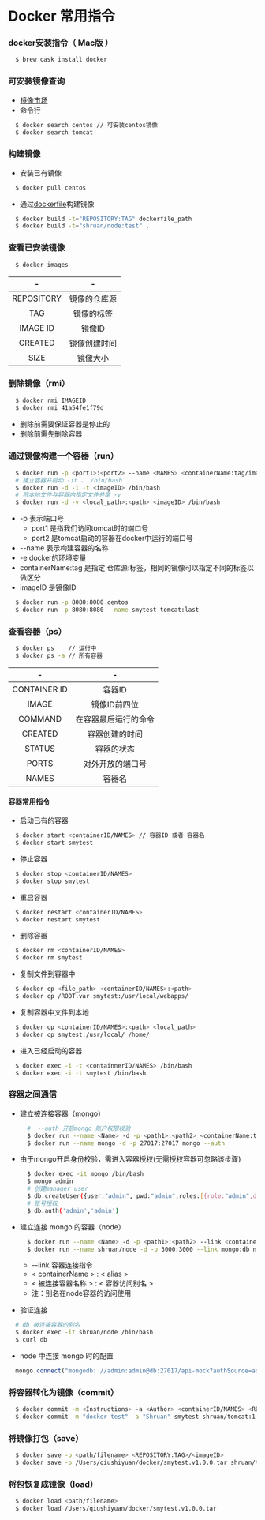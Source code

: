 # Docker 常用指令

### docker安装指令（ Mac版 ）
```bash
  $ brew cask install docker
```

### 可安装镜像查询
  - [镜像市场](https://store.docker.com)
  - 命令行
  ```bash
    $ docker search centos // 可安装centos镜像
    $ docker search tomcat
  ```

### 构建镜像
  - 安装已有镜像
  ```bash
    $ docker pull centos
  ```

  - 通过[dockerfile](./dockerfile)构建镜像
  ```bash
    $ docker build -t="REPOSITORY:TAG" dockerfile_path
    $ docker build -t="shruan/node:test" .
  ```

### 查看已安装镜像
```bash
  $ docker images
```

|      -     |     -       |
| :--------: | :----------:|
| REPOSITORY | 镜像的仓库源  |
| TAG        | 镜像的标签   |
| IMAGE ID   | 镜像ID       |
| CREATED    | 镜像创建时间  |
| SIZE       | 镜像大小      |


### 删除镜像（rmi）
```bash
  $ docker rmi IMAGEID
  $ docker rmi 41a54fe1f79d
```
  - 删除前需要保证容器是停止的
  - 删除前需先删除容器

### 通过镜像构建一个容器（run）
```bash
  $ docker run -p <port1>:<port2> --name <NAMES> <containerName:tag/imageID> -e ENV="dev"
  # 建立容器并启动 -it 、 /bin/bash
  $ docker run -d -i -t <imageID> /bin/bash
  # 将本地文件与容器内指定文件共享 -v
  $ docker run -d -v <local_path>:<path> <imageID> /bin/bash

```
  - -p 表示端口号
    - port1 是指我们访问tomcat时的端口号
    - port2 是tomcat启动的容器在docker中运行的端口号
  - --name 表示构建容器的名称
  - -e docker的环境变量
  - containerName:tag 是指定 仓库源:标签，相同的镜像可以指定不同的标签以做区分
  - imageID 是镜像ID

```bash
  $ docker run -p 8080:8080 centos
  $ docker run -p 8080:8080 --name smytest tomcat:last
```

### 查看容器（ps）
```bash
  $ docker ps    // 运行中
  $ docker ps -a // 所有容器
```

| - | - |
| :--------:   | :------:|
| CONTAINER ID | 容器ID |
| IMAGE        | 镜像ID前四位 |
| COMMAND      | 在容器最后运行的命令 |
| CREATED      | 容器创建的时间 |
| STATUS       | 容器的状态 |
| PORTS        | 对外开放的端口号   
| NAMES        | 容器名    |

#### 容器常用指令
  - 启动已有的容器
  ```bash
    $ docker start <containerID/NAMES> // 容器ID 或者 容器名
    $ docker start smytest
  ```

  - 停止容器
  ```bash
    $ docker stop <containerID/NAMES>
    $ docker stop smytest
  ```

  - 重启容器
  ```bash
    $ docker restart <containerID/NAMES>
    $ docker restart smytest
  ```

  - 删除容器
  ```bash
    $ docker rm <containerID/NAMES>
    $ docker rm smytest
  ```

  - 复制文件到容器中
  ```bash
    $ docker cp <file_path> <containerID/NAMES>:<path>
    $ docker cp /ROOT.var smytest:/usr/local/webapps/
  ```

  - 复制容器中文件到本地
  ```bash
    $ docker cp <containerID/NAMES>:<path> <local_path>
    $ docker cp smytest:/usr/local/ /home/
  ```

  - 进入已经启动的容器
  ```bash
    $ docker exec -i -t <containnerID/NAMES> /bin/bash
    $ docker exec -i -t smytest /bin/bash
  ```  

### 容器之间通信
  - 建立被连接容器（mongo）
    ```bash
      #  --auth 开启mongo 账户权限校验
      $ docker run --name <Name> -d -p <path1>:<path2> <containerName:tag/imageID>
      $ docker run --name mongo -d -p 27017:27017 mongo --auth
    ```

  - 由于mongo开启身份校验，需进入容器授权(无需授权容器可忽略该步骤)
    ```bash
      $ docker exec -it mongo /bin/bash
      $ mongo admin
      # 创建manager user
      $ db.createUser({user:"admin", pwd:"admin",roles:[{role:"admin",db:"admin"}]})
      # 账号授权
      $ db.auth('admin','admin')
    ```

  - 建立连接 mongo 的容器（node）
    ```bash
      $ docker run --name <Name> -d -p <path1>:<path2> --link <containerName>:<alias> <containerName:tag/imageID>
      $ docker run --name shruan/node -d -p 3000:3000 --link mongo:db node:latest
    ```
    - --link 容器连接指令
    - < containerName > : < alias >
    - < 被连接容器名称 > : < 容器访问别名 >
    - 注：别名在node容器的访问使用

  - 验证连接
  ```bash
    # db 被连接容器的别名
    $ docker exec -it shruan/node /bin/bash
    $ curl db
  ```

  - node 中连接 mongo 时的配置
  ```javascript
    mongo.connect("mongodb: //admin:admin@db:27017/api-mock?authSource=admin")
  ```


### 将容器转化为镜像（commit）
```bash
  $ docker commit -m <Instructions> -a <Author> <containerID/NAMES> <REPOSITORY>:<TAG>
  $ docker commit -m "docker test" -a "Shruan" smytest shruan/tomcat:1.0.0
```

### 将镜像打包（save）
```bash
  $ docker save -o <path/filename> <REPOSITORY:TAG>/<imageID>
  $ docker save -o /Users/qiushiyuan/docker/smytest.v1.0.0.tar shruan/tomcat:1.0.0
```

### 将包恢复成镜像（load）
```bash
  $ docker load <path/filename>
  $ docker load /Users/qiushiyuan/docker/smytest.v1.0.0.tar
```
